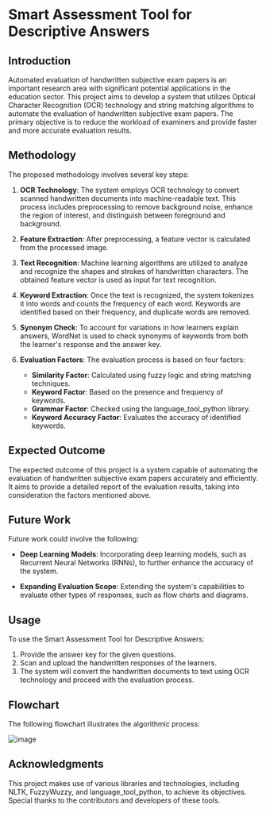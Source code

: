 # Smart Assessment Tool for Descriptive Answers

## Introduction

Automated evaluation of handwritten subjective exam papers is an important research area with significant potential applications in the education sector. This project aims to develop a system that utilizes Optical Character Recognition (OCR) technology and string matching algorithms to automate the evaluation of handwritten subjective exam papers. The primary objective is to reduce the workload of examiners and provide faster and more accurate evaluation results.

## Methodology

The proposed methodology involves several key steps:

1. **OCR Technology**: The system employs OCR technology to convert scanned handwritten documents into machine-readable text. This process includes preprocessing to remove background noise, enhance the region of interest, and distinguish between foreground and background.

2. **Feature Extraction**: After preprocessing, a feature vector is calculated from the processed image.

3. **Text Recognition**: Machine learning algorithms are utilized to analyze and recognize the shapes and strokes of handwritten characters. The obtained feature vector is used as input for text recognition.

4. **Keyword Extraction**: Once the text is recognized, the system tokenizes it into words and counts the frequency of each word. Keywords are identified based on their frequency, and duplicate words are removed.

5. **Synonym Check**: To account for variations in how learners explain answers, WordNet is used to check synonyms of keywords from both the learner's response and the answer key.

6. **Evaluation Factors**: The evaluation process is based on four factors:
    - **Similarity Factor**: Calculated using fuzzy logic and string matching techniques.
    - **Keyword Factor**: Based on the presence and frequency of keywords.
    - **Grammar Factor**: Checked using the language_tool_python library.
    - **Keyword Accuracy Factor**: Evaluates the accuracy of identified keywords.

## Expected Outcome

The expected outcome of this project is a system capable of automating the evaluation of handwritten subjective exam papers accurately and efficiently. It aims to provide a detailed report of the evaluation results, taking into consideration the factors mentioned above.

## Future Work

Future work could involve the following:

- **Deep Learning Models**: Incorporating deep learning models, such as Recurrent Neural Networks (RNNs), to further enhance the accuracy of the system.

- **Expanding Evaluation Scope**: Extending the system's capabilities to evaluate other types of responses, such as flow charts and diagrams.

## Usage

To use the Smart Assessment Tool for Descriptive Answers:

1. Provide the answer key for the given questions.
2. Scan and upload the handwritten responses of the learners.
3. The system will convert the handwritten documents to text using OCR technology and proceed with the evaluation process.

## Flowchart

The following flowchart illustrates the algorithmic process:

![image](https://user-images.githubusercontent.com/119789101/236781611-2c002f67-c6a6-4ac4-88d9-20bedd739672.png)

## Acknowledgments

This project makes use of various libraries and technologies, including NLTK, FuzzyWuzzy, and language_tool_python, to achieve its objectives. Special thanks to the contributors and developers of these tools.

